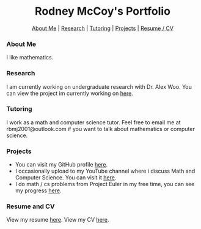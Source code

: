 

<h1 align="center">Rodney McCoy's Portfolio</h1>

<div align="center">
  <p align="center"> <a href="#about-me">About Me</a> | <a href="#research">Research</a> | <a href="#tutoring">Tutoring</a> | <a href="#projects">Projects</a> | <a href="#resume-and-cv">Resume / CV</a> </p>
</div>


<h3 align="left">About Me</h3>

<p> I like mathematics. </p>


<h3 align="left">Research</h3>


<p>I am currently working on undergraduate research with Dr. Alex Woo. You can view the project im currently working on <a href="https://github.com/RodneyMcCoy/shallow-permutations">here</a>.</p>


<h3 align="left">Tutoring</h3>


<p>I work as a math and computer science tutor. Feel free to email me at rbmj2001@outlook.com if you want to talk about mathematics or computer science.</p>


<h3 align="left">Projects</h3>


<ul>
  <li>You can visit my GitHub profile <a href="https://github.com/RodneyMcCoy">here</a>.</li>
  <li>I occasionally upload to my YouTube channel where i discuss Math and Computer Science. You can visit it <a href = "https://www.youtube.com/@graph_garden
">here</a>.</li>
  <li>I do math / cs problems from Project Euler in my free time, you can see my progress <a href = "https://projecteuler.net/progress=RodneyMcCoy">here</a>.</li>
</ul>


<h3 align="left">Resume and CV</h3>


<p>View my resume <a href="Resume.pdf">here</a>. View my CV <a href="CV.pdf">here</a>.</p>
